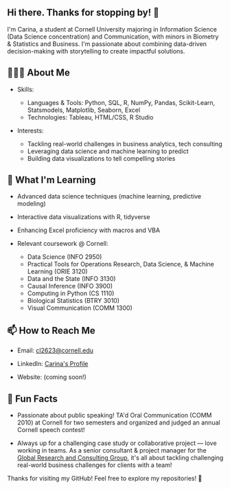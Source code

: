 ## Hi there. Thanks for stopping by! 👋

I'm Carina, a student at Cornell University majoring in Information Science (Data Science concentration) and Communication, with minors in Biometry & Statistics and Business. I'm passionate about combining data-driven decision-making with storytelling to create impactful solutions.

## 👩🏻‍💻 About Me

- Skills:
  - Languages & Tools: Python, SQL, R, NumPy, Pandas, Scikit-Learn, Statsmodels, Matplotlib, Seaborn, Excel
  - Technologies: Tableau, HTML/CSS, R Studio

- Interests:
  - Tackling real-world challenges in business analytics, tech consulting
  - Leveraging data science and machine learning to predict
  - Building data visualizations to tell compelling stories

## 🌱 What I'm Learning

- Advanced data science techniques (machine learning, predictive modeling)

- Interactive data visualizations with R, tidyverse

- Enhancing Excel proficiency with macros and VBA

- Relevant coursework @ Cornell:
  - Data Science (INFO 2950)
  - Practical Tools for Operations Research, Data Science, & Machine Learning (ORIE 3120)
  - Data and the State (INFO 3130)
  - Causal Inference (INFO 3900)
  - Computing in Python (CS 1110)
  - Biological Statistics (BTRY 3010)
  - Visual Communication (COMM 1300)

## 📫 How to Reach Me

- Email: cl2623@cornell.edu

- LinkedIn: <a href = "https://www.linkedin.com/in/carinalau5/">Carina's Profile</a>

- Website: (coming soon!)

## 🚀 Fun Facts

- Passionate about public speaking! TA'd Oral Communication (COMM 2010) at Cornell for two semesters and organized and judged an annual Cornell speech contest!

- Always up for a challenging case study or collaborative project — love working in teams. As a senior consultant & project manager for the <a href = "https://www.grccornell.org/">Global Research and Consulting Group</a>, it's all about tackling challenging real-world business challenges for clients with a team!

Thanks for visiting my GitHub! Feel free to explore my repositories! 🚀


